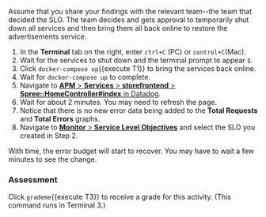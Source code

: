 Assume that you share your findings with the relevant team--the team that decided the SLO. The team decides and gets approval to temporarily shut down all services and then bring them all back online to restore the advertisements service.

1. In the **Terminal** tab on the right, enter `ctrl+C` (PC) or `control+C`(Mac).
2. Wait for the services to shut down and the terminal prompt to appear `$`.
3. Click `docker-compose up`{{execute T1}} to bring the services back online.
4. Wait for `docker-compose up` to complete. 
5. Navigate to <a href="https://app.datadoghq.com/apm/resource/storefrontend/rack.request/69d105fa043dba7f" target="_datadog">**APM** > **Services** > **storefrontend** > **Spree::HomeController#index** in Datadog</a>. 
6. Wait for about 2 minutes. You may need to refresh the page.
7. Notice that there is no new error data being added to the **Total Requests** and **Total Errors** graphs.
8. Navigate to <a href="https://app.datadoghq.com/slo" target="_datadog">**Monitor** > **Service Level Objectives**</a> and select the SLO you created in Step 2.

With time, the error budget will start to recover. You may have to wait a few minutes to see the change. 

### Assessment
Click `grademe`{{execute T3}} to receive a grade for this activity. (This command runs in Terminal 3.)